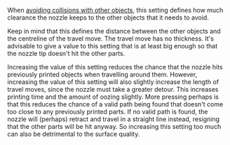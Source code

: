 When [avoiding collisions with other objects](travel_avoid_other_parts), this setting defines how much clearance the nozzle keeps to the other objects that it needs to avoid.

Keep in mind that this defines the distance between the other objects and the centreline of the travel move. The travel move has no thickness. It's advisable to give a value to this setting that is at least big enough so that the nozzle tip doesn't hit the other parts.

Increasing the value of this setting reduces the chance that the nozzle hits previously printed objects when travelling around them. However, increasing the value of this setting will also slightly increase the length of travel moves, since the nozzle must take a greater detour. This increases printing time and the amount of oozing slightly. More pressing perhaps is that this reduces the chance of a valid path being found that doesn't come too close to any previously printed parts. If no valid path is found, the nozzle will (perhaps) retract and travel in a straight line instead, resigning that the other parts will be hit anyway. So increasing this setting too much can also be detrimental to the surface quality.